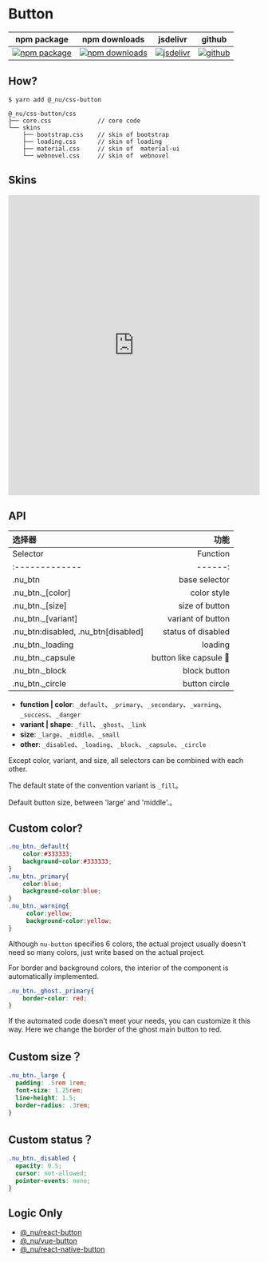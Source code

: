 # Button

| npm package| npm downloads| jsdelivr |  github |
| --------------- | ------------------------------ | ------ | ----------------------- |
| [![npm package][npm-badge]][npm-url] | [![npm downloads][npm-downloads]][npm-url] | [![jsdelivr][jsdelivr-badge]][jsdelivr-url] | [![github][git-badge]][git-url] |


[npm-badge]: https://img.shields.io/npm/v/@_nu/css-button.svg
[npm-url]: https://www.npmjs.org/package/@_nu/css-button
[npm-downloads]: https://img.shields.io/npm/dw/@_nu/css-button
[git-url]: https://github.com/nu-system/css-button
[git-badge]: https://img.shields.io/github/stars/nu-system/css-button.svg?style=social
[jsdelivr-badge]: https://data.jsdelivr.com/v1/package/npm/@_nu/css-button/badge
[jsdelivr-url]: https://www.jsdelivr.com/package/npm/@_nu/css-button

## How?

```
$ yarn add @_nu/css-button
```

```
@_nu/css-button/css
├── core.css             // core code
└── skins
    ├── bootstrap.css    // skin of bootstrap
    ├── loading.css      // skin of loading 
    ├── material.css     // skin of  material-ui 
    └── webnovel.css     // skin of  webnovel 
```

## Skins

<iframe height="600" style="width: 100%;" scrolling="no" title="nu-button-bootstrap" src="https://codepen.io/ziven27/embed/wbXgba?height=265&theme-id=light&default-tab=result" frameborder="no" allowtransparency="true" allowfullscreen="true">
  See the Pen <a href='https://codepen.io/ziven27/pen/wbXgba'>nu-button-bootstrap</a> by ziven27
  (<a href='https://codepen.io/ziven27'>@ziven27</a>) on <a href='https://codepen.io'>CodePen</a>.
</iframe>

## API

| 选择器 |  功能 |
|:-------------|------:|
| Selector |  Function |
|:-------------|------:|
| .nu_btn | base selector |
| .nu_btn._[color] | color style |
| .nu_btn._[size] | size of button |
| .nu_btn._[variant] | variant of button |
| .nu_btn:disabled, .nu_btn[disabled] | status of disabled |
| .nu_btn._loading | loading |
| .nu_btn._capsule | button like capsule 💊 |
| .nu_btn._block | block button |
| .nu_btn._circle | button circle |

- **function | color**: `_default`、`_primary`、`_secondary`、`_warning`、`_success`、`_danger`
- **variant | shape**: `_fill`、`_ghost`、`_link`
- **size**: `_large`、`_middle`、`_small`
- **other**: `_disabled`、`_loading`、`_block`、`_capsule`、`_circle`

Except color, variant, and size, all selectors can be combined with each other.

The default state of the convention variant is `_fill`。

Default button size, between 'large' and 'middle'.。

## Custom color?

```scss
.nu_btn._default{
    color:#333333;
    background-color:#333333;
}
.nu_btn._primary{
    color:blue;
    background-color:blue;
}
.nu_btn._warning{
     color:yellow;
     background-color:yellow;
}
```

Although `nu-button` specifies 6 colors, the actual project usually doesn't need so many colors, just write based on the actual project.

For border and background colors, the interior of the component is automatically implemented.

```css
.nu_btn._ghost._primary{
    border-color: red;
}
```

If the automated code doesn't meet your needs, you can customize it this way. Here we change the border of the ghost main button to red.

## Custom size？

```css
.nu_btn._large {
  padding: .5rem 1rem;
  font-size: 1.25rem;
  line-height: 1.5;
  border-radius: .3rem;
}
```

## Custom status？

```css
.nu_btn._disabled {
  opacity: 0.5;
  cursor: not-allowed;
  pointer-events: none;
}
```

## Logic Only

- [@_nu/react-button](https://nu-system.github.io/react/button/)
- [@_nu/vue-button](https://nu-system.github.io/vue/button/)
- [@_nu/react-native-button](https://nu-system.github.io/react-native/button/)
